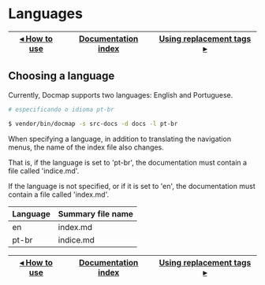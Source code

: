 # Languages

[◂ How to use](01-how-to-use.md) | [Documentation index](index.md) | [Using replacement tags ▸](03-tags-replacement.md)
-- | -- | --

## Choosing a language

Currently, Docmap supports two languages: English and Portuguese.

```bash
# especificando o idioma pt-br

$ vendor/bin/docmap -s src-docs -d docs -l pt-br
```

When specifying a language, in addition to translating the navigation menus, the name of the index file also changes.

That is, if the language is set to 'pt-br', the documentation must contain a file called 'indice.md'.

If the language is not specified, or if it is set to 'en', the documentation must contain a file called 'index.md'.

Language | Summary file name
-- | --
en | index.md
pt-br | indice.md

[◂ How to use](01-how-to-use.md) | [Documentation index](index.md) | [Using replacement tags ▸](03-tags-replacement.md)
-- | -- | --
